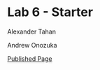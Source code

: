 # Lab 6 - Starter

Alexander Tahan

Andrew Onozuka

[Published Page](https://alextahan.github.io/CSE110-Lab6_Starter/)
